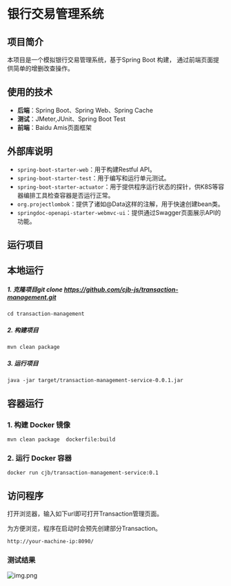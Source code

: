 # 银行交易管理系统

## 项目简介
本项目是一个模拟银行交易管理系统，基于Spring Boot 构建， 通过前端页面提供简单的增删改查操作。


## 使用的技术
- **后端**：Spring Boot、Spring Web、Spring Cache
- **测试**：JMeter,JUnit、Spring Boot Test
- **前端**：Baidu Amis页面框架



## 外部库说明
- `spring-boot-starter-web`：用于构建Restful API。
- `spring-boot-starter-test`：用于编写和运行单元测试。
- `spring-boot-starter-actuator`：用于提供程序运行状态的探针，供K8S等容器编排工具检查容器是否运行正常。
- `org.projectlombok`：提供了诸如@Data这样的注解，用于快速创建bean类。
- `springdoc-openapi-starter-webmvc-ui`：提供通过Swagger页面展示API的功能。

## 运行项目

## 本地运行
##### 1. 克隆项目git clone https://github.com/cjb-js/transaction-management.git
```
cd transaction-management
```

##### 2. 构建项目
```
mvn clean package
```
##### 3. 运行项目
```
java -jar target/transaction-management-service-0.0.1.jar
```

## 容器运行
### 1. 构建 Docker 镜像
```
mvn clean package  dockerfile:build
```

### 2. 运行 Docker 容器
```
docker run cjb/transaction-management-service:0.1
```

## 访问程序
打开浏览器，输入如下url即可打开Transaction管理页面。

为方便浏览，程序在启动时会预先创建部分Transaction。

```
http://your-machine-ip:8090/
```


### 测试结果
![img.png](img.png)
